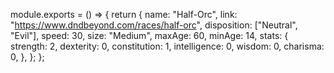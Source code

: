 module.exports = () => {
	return {
		name: "Half-Orc",
		link: "https://www.dndbeyond.com/races/half-orc",
		disposition: ["Neutral", "Evil"],
		speed: 30,
		size: "Medium",
		maxAge: 60,
		minAge: 14,
		stats: {
			strength: 2,
			dexterity: 0,
			constitution: 1,
			intelligence: 0,
			wisdom: 0,
			charisma: 0,
		},
	};
};
